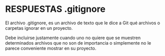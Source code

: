# RESPUESTAS .gitignore
El archivo .gitignore, es un archivo de texto que le dice a Git qué archivos o carpetas ignorar en un proyecto.

Debe incluirse justamente cuando uno no quiere que se muestren determinados archivos que no son de importancia o simplemente no le parece conveniente mostrar en su proyecto.